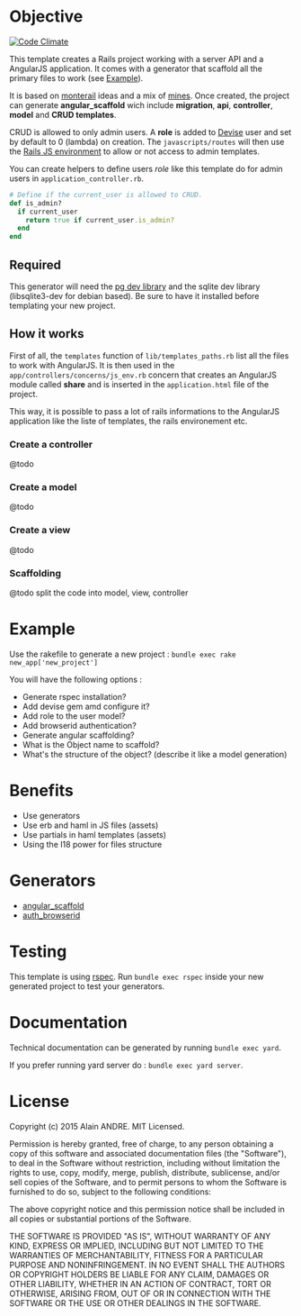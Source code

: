 # Objective
[![Code Climate](https://codeclimate.com/github/alain-andre/ar-template/badges/gpa.svg)](https://codeclimate.com/github/alain-andre/ar-template)

This template creates a Rails project working with a server API and a AngularJS application. It comes with a generator that scaffold all the primary files to work (see [Example](#example)).

It is based on [monterail](http://monterail.com/) ideas and a mix of [mines](http://www.alain-andre.fr/blog/2015/01/23/configurer-rails-avec-angularjs/). Once created, the project can generate **angular_scaffold** wich include **migration**, **api**, **controller**, **model** and **CRUD templates**.

CRUD is allowed to only admin users. A **role** is added to [Devise](https://github.com/plataformatec/devise) user and set by default to 0 (lambda) on creation. The `javascripts/routes` will then use the [Rails JS environment](http://www.alain-andre.fr/blog/2015/01/23/configurer-rails-avec-angularjs/) to allow or not access to admin templates.

You can create helpers to define users *role* like this template do for admin users in `application_controller.rb`.

```ruby
# Define if the current_user is allowed to CRUD.
def is_admin?
  if current_user
    return true if current_user.is_admin?
  end
end 
```

## Required
This generator will need the [pg dev library](https://github.com/alain-andre/ar-template/issues/19) and the sqlite dev library (libsqlite3-dev for debian based). Be sure to have it installed before templating your new project.

## How it works
First of all, the `templates` function of `lib/templates_paths.rb` list all the files to work with AngularJS. It is then used in the `app/controllers/concerns/js_env.rb` concern that creates an AngularJS module called **share** and is inserted in the `application.html` file of the project.

This way, it is possible to pass a lot of rails informations to the AngularJS application like the liste of templates, the rails environement etc.

### Create a controller
@todo
### Create a model
@todo
### Create a view
@todo
### Scaffolding
@todo split the code into model, view, controller

# Example
Use the rakefile to generate a new project :
`bundle exec rake new_app['new_project']`

You will have the following options :
 * Generate rspec installation?
 * Add devise gem amd configure it?
  * Add role to the user model?
  * Add browserid authentication?
 * Generate angular scaffolding?
  * What is the Object name to scaffold?
  * What's the structure of the object? (describe it like a model generation)

# Benefits
  * Use generators
  * Use erb and haml in JS files (assets)
  * Use partials in haml templates (assets)
  * Using the I18 power for files structure

# Generators
  * [angular_scaffold](https://github.com/alain-andre/ar-template/tree/master/template/lib/generators/angular_scaffold)
  * [auth_browserid](https://github.com/alain-andre/ar-template/tree/master/template/lib/generators/auth_browserid)

# Testing
This template is using [rspec](https://github.com/rspec/rspec-rails). Run `bundle exec rspec` inside your new generated project to test your generators.

# Documentation
Technical documentation can be generated by running `bundle exec yard`.

If you prefer running yard server do : `bundle exec yard server`.

# License
Copyright (c) 2015 Alain ANDRE. MIT Licensed.

Permission is hereby granted, free of charge, to any person obtaining a copy of this software and associated documentation files (the "Software"), to deal in the Software without restriction, including without limitation the rights to use, copy, modify, merge, publish, distribute, sublicense, and/or sell copies of the Software, and to permit persons to whom the Software is furnished to do so, subject to the following conditions:

The above copyright notice and this permission notice shall be included in all copies or substantial portions of the Software.

THE SOFTWARE IS PROVIDED "AS IS", WITHOUT WARRANTY OF ANY KIND, EXPRESS OR IMPLIED, INCLUDING BUT NOT LIMITED TO THE WARRANTIES OF MERCHANTABILITY, FITNESS FOR A PARTICULAR PURPOSE AND NONINFRINGEMENT. IN NO EVENT SHALL THE AUTHORS OR COPYRIGHT HOLDERS BE LIABLE FOR ANY CLAIM, DAMAGES OR OTHER LIABILITY, WHETHER IN AN ACTION OF CONTRACT, TORT OR OTHERWISE, ARISING FROM, OUT OF OR IN CONNECTION WITH THE SOFTWARE OR THE USE OR OTHER DEALINGS IN THE SOFTWARE.
